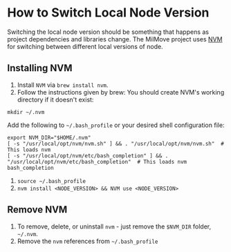 # How to Switch Local Node Version

Switching the local node version should be something that happens as project dependencies and libraries change. The MilMove
project uses [NVM](https://github.com/nvm-sh/nvm) for switching between different local versions of node.

## Installing NVM

1. Install `NVM` via `brew install nvm`.
1. Follow the instructions given by brew:
   You should create NVM's working directory if it doesn't exist:

  ```mkdir ~/.nvm```

   Add the following to `~/.bash_profile` or your desired shell configuration file:

    export NVM_DIR="$HOME/.nvm"
    [ -s "/usr/local/opt/nvm/nvm.sh" ] && . "/usr/local/opt/nvm/nvm.sh"  # This loads nvm
    [ -s "/usr/local/opt/nvm/etc/bash_completion" ] && . "/usr/local/opt/nvm/etc/bash_completion"  # This loads nvm bash_completion

1. `source ~/.bash_profile`
1. `nvm install <NODE_VERSION> && NVM use <NODE_VERSION>`

## Remove NVM

1. To remove, delete, or uninstall `nvm` - just remove the `$NVM_DIR` folder, `~/.nvm`.
1. Remove the `nvm` references from `~/.bash_profile`
